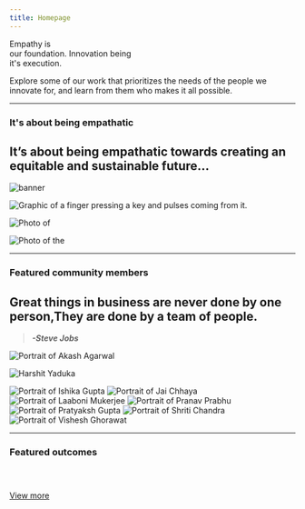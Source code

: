 ```yaml
---
title: Homepage
---
```


<title-block fade="true">
Empathy is <br/>our foundation.
<span>Innovation being<br/>it's execution.</span>
</title-block>

<grid background="gray-10">
<column lg="8" md="5">

<p size="xl">Explore some of our work that prioritizes the needs of the people we innovate for, and learn from them who makes it all possible.</p>

<icon name="PlexArrowDown"></icon>

</column>
</grid>

<!-- REiD start -->

<grid>
<column lg="16">

<hr>

</column>
<column lg="4" md="5">

### It's about being empathatic

</column>
<column lg="7" md="5">

## It’s about being empathatic towards creating an equitable and sustainable future...

</column>

<column lg="12" offset_lg="4">

<tile
    href="#"
    new_window="false"
    size="lg"
    background="#373737"
    dark="false"
    title="Empathy in Innovation">
<img src="images/REiD_Home_LANDING_Banner.png" alt=" banner"/>
</tile>

</column>
<column lg="4" md="4" offset_lg="4">

<tile
    href="#"
    dark="false"
    title="Our call to Sustainability">
<img src="images/REiD_Call_to_sustainability_LANDING.png" alt="Graphic of a finger pressing a key and pulses coming from it."/>
</tile>

</column>
<column lg="4" md="4">

<tile
    href="https://enjoytheprocess.substack.com/"
    dark="false"
    title="Enjoy The Process">
<img src="images/REiD_newsletter_LANDING.png" alt="Photo of "/>
</tile>

</column>
<column lg="4" md="4" offset_lg="0"  offset_md="4">

<tile
    href="#"
    dark="false"
    title="Decentralization is the Future">
<img src="images/REiD_decentralization_LANDING.png" alt="Photo of the"/>
</tile>

</column>
</grid>

<grid background="gray-10" classname="background--tight">
<column lg="16">

<hr>

</column>

<!-- Featured Community Start -->

<column lg="4" md="5">

### Featured community members

</column>

<column lg="7" md="5">

## Great things in business are never done by one person,They are done by a team of people.
> ***-Steve Jobs***

</column>
</grid>

<grid>
<column lg="4" md="4" offset_lg="4">

<tile
    href="https://www.linkedin.com/in/akashagarwal4/"
    title="Akash Agarwal"
    icon="arrowRight">
<img src="community/Akash/608x608.png" alt="Portrait of Akash Agarwal" />
</tile>

</column>

<column lg="4" md="4">

<tile
    href="https://www.linkedin.com/in/harshit-yaduka-454a701b1/"
    title="Harshit Yaduka"
    icon="arrowRight">
<img src="community/Harshit/608x608.png" alt="Harshit Yaduka" />
</tile>

</column>

<column lg="4" md="4">
<tile
    href="https://www.linkedin.com/in/ishika-g-8653a3135/"
    title="Ishika Gupta"
    icon="arrowRight">
<img src="community/Ishika/608x608.png" alt="Portrait of Ishika Gupta" />
</tile>

</column>

<column lg="4" md="4" offset_lg="4">
<tile
    href="#"
    title="Jai Chhaya"
    icon="arrowRight">
<img src="community/Jai/608x608.jpg" alt="Portrait of Jai Chhaya" />
</tile>

</column>

<column lg="4" md="4">
<tile
    href="https://www.linkedin.com/in/laaboni-mukerjee-16b34b188/"
    title="Laaboni Mukerjee"
    icon="arrowRight">
<img src="community/Laaboni/608x608.png" alt="Portrait of Laaboni Mukerjee" />
</tile>

</column>

<column lg="4" md="4" >
<tile
    href="https://www.linkedin.com/in/prnvprbh/"
    title="Pranav Prabhu"
    icon="arrowRight">
<img src="community/Pranav/608x608.png" alt="Portrait of Pranav Prabhu" />
</tile>
</column>

<column lg="4" md="4" offset_lg="4">
<tile
    href="https://www.linkedin.com/in/oscillator25/"
    title="Pratyaksh Gupta"
    icon="arrowRight">
<img src="community/Pratyaksh/608x608.png" alt="Portrait of Pratyaksh Gupta" />
</tile>

</column>

<column lg="4" md="4">
<tile
    href="https://www.linkedin.com/in/shritichandra/"
    title="Shriti Chandra"
    icon="arrowRight">
<img src="community/Shriti/608x608.png" alt="Portrait of Shriti Chandra" />
</tile>

</column>

<column lg="4" md="4">
<tile
    href="https://www.linkedin.com/in/vishesh-ghorawat-a0382b1b1/"
    title="Vishesh Ghorawat"
    icon="arrowRight">
<img src="community/Vishesh/608x608.png" alt="Portrait of Vishesh Ghorawat" />
</tile>

</column>

</grid>

<grid background="gray-10">
<column lg="16">

<hr>

</column>

<!-- Featured Community End -->

<!-- Outcomes Start -->

<column lg="4">

### Featured outcomes

</column>

<column lg="4" md="4">

<tile title_size="small"
    href="/opensource/the-help-network/"
    title="The Help Network">
<img src="images/Image_1.png" alt="" />
</tile>

</column>
<column lg="4" md="4">

<tile title_size="small"
    href="https://www.canva.com/design/DAEhl80Ht7A/YVX2-ql7QWTMkLwWBe8uxQ/watch?utm_content=DAEhl80Ht7A&utm_campaign=designshare&utm_medium=link&utm_source=publishsharelink"
    title="Video: How XtressVue aims to save lives?">
<img src="images/Image_4.png" alt=""/>
</tile>

</column>
<column lg="4" md="4" offset_lg="0"  offset_md="4">

<tile title_size="small"
    href="https://www.thethingsnetwork.org/community/manipal/"
    title="The Things Network Community Manipal">
<img src="images/Image_3.png" alt=""/>
</tile>

</column>
<column lg="4" offset_lg="12" text_align="right">

[View more](/opensource/)

</column>

</grid>

<!-- Outcomes End -->


